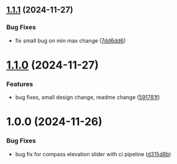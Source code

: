 ## [1.1.1](https://github.com/Fhlisherman/compass-circular-slider/compare/v1.1.0...v1.1.1) (2024-11-27)


### Bug Fixes

* fix small bug on min max change ([7dd6dd6](https://github.com/Fhlisherman/compass-circular-slider/commit/7dd6dd661a39575510dc2c7c66cb0fa1f2b0fdbe))

# [1.1.0](https://github.com/Fhlisherman/compass-circular-slider/compare/v1.0.0...v1.1.0) (2024-11-27)


### Features

* bug fixes, small design change, readme change ([591781f](https://github.com/Fhlisherman/compass-circular-slider/commit/591781f3ae082f9f272eae4a70f4e6af5c80bc6e))

# 1.0.0 (2024-11-26)


### Bug Fixes

* bug fix for compass elevation slider with ci pipeline ([d315d8b](https://github.com/Fhlisherman/compass-circular-slider/commit/d315d8bcb75f5dfdf14fdc3006203ad9501381c5))
